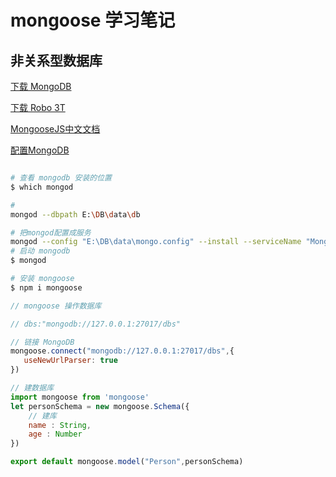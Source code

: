 # mongoose 学习笔记

## 非关系型数据库

[下载 MongoDB](https://www.mongodb.com/download-center#community)

[下载 Robo 3T](https://studio3t.com/download-now/)

[MongooseJS中文文档](https://xiaoxiami.gitbook.io/mongoose/guide)

[配置MongoDB](https://blog.csdn.net/qq_20412595/article/details/80610724)

``` bash

# 查看 mongodb 安装的位置
$ which mongod

# 
mongod --dbpath E:\DB\data\db

# 把mongod配置成服务
mongod --config "E:\DB\data\mongo.config" --install --serviceName "MongoDB"
# 启动 mongodb
$ mongod

# 安装 mongoose
$ npm i mongoose


```

``` javascript
// mongoose 操作数据库

// dbs:"mongodb://127.0.0.1:27017/dbs"

// 链接 MongoDB
mongoose.connect("mongodb://127.0.0.1:27017/dbs",{
   useNewUrlParser: true 
})

// 建数据库
import mongoose from 'mongoose'
let personSchema = new mongoose.Schema({
    // 建库
    name : String,
    age : Number
})

export default mongoose.model("Person",personSchema)

```







